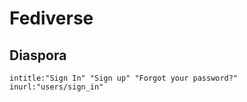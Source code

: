 # Fediverse

## Diaspora

```
intitle:"Sign In" "Sign up" "Forgot your password?" inurl:"users/sign_in"
```